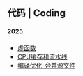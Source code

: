 
## 代码 | Coding

#### 2025

- [虚函数](2025/Virtual-Function.md)
- [CPU缓存和流水线](2025/CPU-Cache-And-Streamline.md)
- [编译优化-合并源文件](2025/Merge-Src-Files.md)